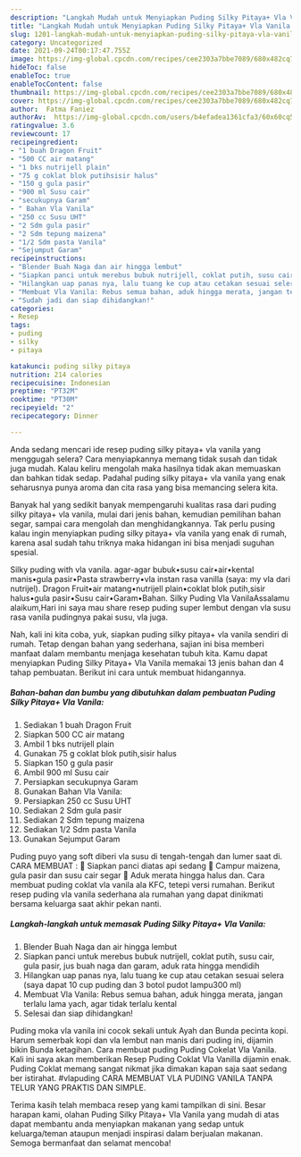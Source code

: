 ```yaml
---
description: "Langkah Mudah untuk Menyiapkan Puding Silky Pitaya+ Vla Vanila yang Lezat Sekali"
title: "Langkah Mudah untuk Menyiapkan Puding Silky Pitaya+ Vla Vanila yang Lezat Sekali"
slug: 1201-langkah-mudah-untuk-menyiapkan-puding-silky-pitaya-vla-vanila-yang-lezat-sekali
category: Uncategorized
date: 2021-09-24T00:17:47.755Z
image: https://img-global.cpcdn.com/recipes/cee2303a7bbe7089/680x482cq70/puding-silky-pitaya-vla-vanila-foto-resep-utama.jpg
hideToc: false
enableToc: true
enableTocContent: false
thumbnail: https://img-global.cpcdn.com/recipes/cee2303a7bbe7089/680x482cq70/puding-silky-pitaya-vla-vanila-foto-resep-utama.jpg
cover: https://img-global.cpcdn.com/recipes/cee2303a7bbe7089/680x482cq70/puding-silky-pitaya-vla-vanila-foto-resep-utama.jpg
author:  Fatma Faniez
authorAv:  https://img-global.cpcdn.com/users/b4efadea1361cfa3/60x60cq50/avatar.jpg
ratingvalue: 3.6
reviewcount: 17
recipeingredient:
- "1 buah Dragon Fruit"
- "500 CC air matang"
- "1 bks nutrijell plain"
- "75 g coklat blok putihsisir halus"
- "150 g gula pasir"
- "900 ml Susu cair"
- "secukupnya Garam"
- " Bahan Vla Vanila"
- "250 cc Susu UHT"
- "2 Sdm gula pasir"
- "2 Sdm tepung maizena"
- "1/2 Sdm pasta Vanila"
- "Sejumput Garam"
recipeinstructions:
- "Blender Buah Naga dan air hingga lembut"
- "Siapkan panci untuk merebus bubuk nutrijell, coklat putih, susu cair, gula pasir, jus buah naga dan garam, aduk rata hingga mendidih"
- "Hilangkan uap panas nya, lalu tuang ke cup atau cetakan sesuai selera (saya dapat 10 cup puding dan 3 botol pudot lampu300 ml)"
- "Membuat Vla Vanila: Rebus semua bahan, aduk hingga merata, jangan terlalu lama yach, agar tidak terlalu kental"
- "Sudah jadi dan siap dihidangkan!"
categories:
- Resep
tags:
- puding
- silky
- pitaya

katakunci: puding silky pitaya 
nutrition: 214 calories
recipecuisine: Indonesian
preptime: "PT32M"
cooktime: "PT30M"
recipeyield: "2"
recipecategory: Dinner

---
```



Anda sedang mencari ide resep puding silky pitaya+ vla vanila yang menggugah selera? Cara menyiapkannya memang tidak susah dan tidak juga mudah. Kalau keliru mengolah maka hasilnya tidak akan memuaskan dan bahkan tidak sedap. Padahal puding silky pitaya+ vla vanila yang enak seharusnya punya aroma dan cita rasa yang bisa memancing selera kita.


Banyak hal yang sedikit banyak mempengaruhi kualitas rasa dari puding silky pitaya+ vla vanila, mulai dari jenis bahan, kemudian pemilihan bahan segar, sampai cara mengolah dan menghidangkannya. Tak perlu pusing kalau ingin menyiapkan puding silky pitaya+ vla vanila yang enak di rumah, karena asal sudah tahu triknya maka hidangan ini bisa menjadi suguhan spesial.

Silky puding with vla vanila. agar-agar bubuk•susu cair•air•kental manis•gula pasir•Pasta strawberry•vla instan rasa vanilla (saya: my vla dari nutrijel). Dragon Fruit•air matang•nutrijell plain•coklat blok putih,sisir halus•gula pasir•Susu cair•Garam•Bahan. Silky Puding Vla VanilaAssalamu alaikum,Hari ini saya mau share resep puding super lembut dengan vla susu rasa vanila pudingnya pakai susu, vla juga.


Nah, kali ini kita coba, yuk, siapkan puding silky pitaya+ vla vanila sendiri di rumah. Tetap dengan bahan yang sederhana, sajian ini bisa memberi manfaat dalam membantu menjaga kesehatan tubuh kita. Kamu dapat menyiapkan Puding Silky Pitaya+ Vla Vanila memakai 13 jenis bahan dan 4 tahap pembuatan. Berikut ini cara untuk membuat hidangannya.

<!--inarticleads1-->

##### Bahan-bahan dan bumbu yang dibutuhkan dalam pembuatan Puding Silky Pitaya+ Vla Vanila:

1. Sediakan 1 buah Dragon Fruit
1. Siapkan 500 CC air matang
1. Ambil 1 bks nutrijell plain
1. Gunakan 75 g coklat blok putih,sisir halus
1. Siapkan 150 g gula pasir
1. Ambil 900 ml Susu cair
1. Persiapkan secukupnya Garam
1. Gunakan  Bahan Vla Vanila:
1. Persiapkan 250 cc Susu UHT
1. Sediakan 2 Sdm gula pasir
1. Sediakan 2 Sdm tepung maizena
1. Sediakan 1/2 Sdm pasta Vanila
1. Gunakan Sejumput Garam


Puding puyo yang soft diberi vla susu di tengah-tengah dan lumer saat di. CARA MEMBUAT :  Siapkan panci diatas api sedang  Campur maizena, gula pasir dan susu cair segar  Aduk merata hingga halus dan. Cara membuat puding coklat vla vanila ala KFC, tetepi versi rumahan. Berikut resep puding vla vanila sederhana ala rumahan yang dapat dinikmati bersama keluarga saat akhir pekan nanti. 

<!--inarticleads2-->

##### Langkah-langkah untuk memasak Puding Silky Pitaya+ Vla Vanila:

1. Blender Buah Naga dan air hingga lembut
1. Siapkan panci untuk merebus bubuk nutrijell, coklat putih, susu cair, gula pasir, jus buah naga dan garam, aduk rata hingga mendidih
1. Hilangkan uap panas nya, lalu tuang ke cup atau cetakan sesuai selera (saya dapat 10 cup puding dan 3 botol pudot lampu300 ml)
1. Membuat Vla Vanila: Rebus semua bahan, aduk hingga merata, jangan terlalu lama yach, agar tidak terlalu kental
1. Selesai dan siap dihidangkan!

Puding moka vla vanila ini cocok sekali untuk Ayah dan Bunda pecinta kopi. Harum semerbak kopi dan vla lembut nan manis dari puding ini, dijamin bikin Bunda ketagihan. Cara membuat puding Puding Cokelat Vla Vanila. Kali ini saya akan memberikan Resep Puding Coklat Vla Vanilla dijamin enak. Puding Coklat memang sangat nikmat jika dimakan kapan saja saat sedang ber istirahat. #vlapuding CARA MEMBUAT VLA PUDING VANILA TANPA TELUR YANG PRAKTIS DAN SIMPLE. 

Terima kasih telah membaca resep yang kami tampilkan di sini. Besar harapan kami, olahan Puding Silky Pitaya+ Vla Vanila yang mudah di atas dapat membantu anda menyiapkan makanan yang sedap untuk keluarga/teman ataupun menjadi inspirasi dalam berjualan makanan. Semoga bermanfaat dan selamat mencoba!
